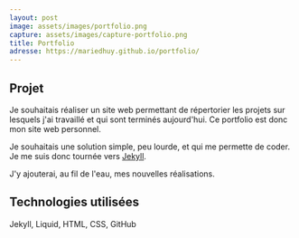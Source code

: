 ```yaml
---
layout: post
image: assets/images/portfolio.png
capture: assets/images/capture-portfolio.png
title: Portfolio
adresse: https://mariedhuy.github.io/portfolio/
---
```


<h2><i class="fa-solid fa-chevron-right"></i><i class="fa-solid fa-chevron-right"></i> Projet</h2>
Je souhaitais réaliser un site web permettant de répertorier les projets sur lesquels j'ai travaillé et qui sont terminés aujourd'hui. Ce portfolio est donc mon site web personnel.

Je souhaitais une solution simple, peu lourde, et qui me permette de coder. Je me suis donc tournée vers <a href="https://jekyllrb.com/" target="_blank">Jekyll</a>.

J'y ajouterai, au fil de l'eau, mes nouvelles réalisations.

<h2><i class="fa-solid fa-chevron-right"></i><i class="fa-solid fa-chevron-right"></i> Technologies utilisées</h2>
Jekyll, Liquid, HTML, CSS, GitHub
